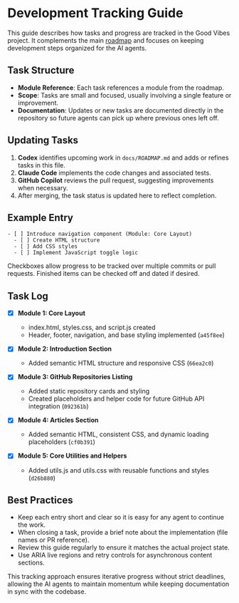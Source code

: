 # Development Tracking Guide

This guide describes how tasks and progress are tracked in the Good Vibes project. It complements the main [roadmap](ROADMAP.md) and focuses on keeping development steps organized for the AI agents.

## Task Structure

- **Module Reference**: Each task references a module from the roadmap.
- **Scope**: Tasks are small and focused, usually involving a single feature or improvement.
- **Documentation**: Updates or new tasks are documented directly in the repository so future agents can pick up where previous ones left off.

## Updating Tasks

1. **Codex** identifies upcoming work in `docs/ROADMAP.md` and adds or refines tasks in this file.
2. **Claude Code** implements the code changes and associated tests.
3. **GitHub Copilot** reviews the pull request, suggesting improvements when necessary.
4. After merging, the task status is updated here to reflect completion.

## Example Entry

```
- [ ] Introduce navigation component (Module: Core Layout)
  - [ ] Create HTML structure
  - [ ] Add CSS styles
  - [ ] Implement JavaScript toggle logic
```

Checkboxes allow progress to be tracked over multiple commits or pull requests. Finished items can be checked off and dated if desired.

## Task Log

- [x] **Module 1: Core Layout**
  - index.html, styles.css, and script.js created
  - Header, footer, navigation, and base styling implemented (`a45f8ee`)
- [x] **Module 2: Introduction Section**
  - Added semantic HTML structure and responsive CSS (`66ea2c0`)
- [x] **Module 3: GitHub Repositories Listing**
  - Added static repository cards and styling
  - Created placeholders and helper code for future GitHub API integration (`092361b`)

- [x] **Module 4: Articles Section**
  - Added semantic HTML, consistent CSS, and dynamic loading placeholders (`cf0b391`)
- [x] **Module 5: Core Utilities and Helpers**
  - Added utils.js and utils.css with reusable functions and styles (`d26b880`)
## Best Practices

- Keep each entry short and clear so it is easy for any agent to continue the work.
- When closing a task, provide a brief note about the implementation (file names or PR reference).
- Review this guide regularly to ensure it matches the actual project state.
- Use ARIA live regions and retry controls for asynchronous content sections.

This tracking approach ensures iterative progress without strict deadlines, allowing the AI agents to maintain momentum while keeping documentation in sync with the codebase.
